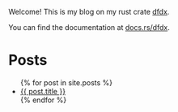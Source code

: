 Welcome! This is my blog on my rust crate [dfdx](https://github.com/coreylowman/dfdx).

You can find the documentation at [docs.rs/dfdx](https://docs.rs/dfdx/).

# Posts

<ul>
  {% for post in site.posts %}
    <li>
      <a href="{{ post.url }}">{{ post.title }}</a>
    </li>
  {% endfor %}
</ul>
